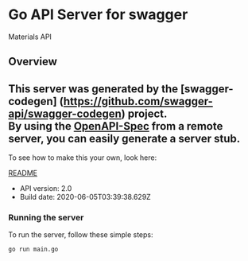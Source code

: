 # Go API Server for swagger

Materials API

## Overview
This server was generated by the [swagger-codegen]
(https://github.com/swagger-api/swagger-codegen) project.  
By using the [OpenAPI-Spec](https://github.com/OAI/OpenAPI-Specification) from a remote server, you can easily generate a server stub.  
-

To see how to make this your own, look here:

[README](https://github.com/swagger-api/swagger-codegen/blob/master/README.md)

- API version: 2.0
- Build date: 2020-06-05T03:39:38.629Z


### Running the server
To run the server, follow these simple steps:

```
go run main.go
```

